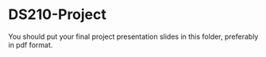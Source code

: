 # DS210-Project
You should put your final project presentation slides in this folder, preferably in pdf format.
